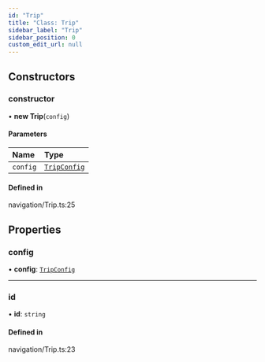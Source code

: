 ```yaml
---
id: "Trip"
title: "Class: Trip"
sidebar_label: "Trip"
sidebar_position: 0
custom_edit_url: null
---
```


## Constructors

### constructor

• **new Trip**(`config`)

#### Parameters

| Name | Type |
| :------ | :------ |
| `config` | [`TripConfig`](../interfaces/TripConfig.md) |

#### Defined in

navigation/Trip.ts:25

## Properties

### config

• **config**: [`TripConfig`](../interfaces/TripConfig.md)

___

### id

• **id**: `string`

#### Defined in

navigation/Trip.ts:23
